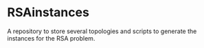 # RSAinstances
A repository to store several topologies and scripts to generate the instances for the RSA problem.
